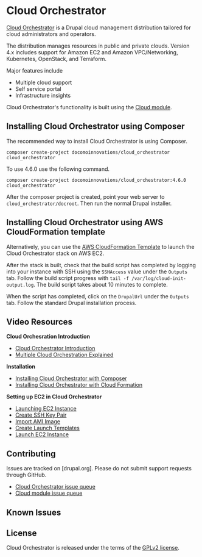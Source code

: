 # Cloud Orchestrator

[Cloud Orchestrator](https://cloud.airgap.host) is a Drupal cloud management distribution tailored for cloud administrators and operators.

The distribution manages resources in public and private clouds. Version 4.x includes support for Amazon EC2 and Amazon VPC/Networking, Kubernetes, OpenStack, and Terraform.

Major features include
- Multiple cloud support
- Self service portal
- Infrastructure insights

Cloud Orchestrator's functionality is built using the [Cloud module](https://www.drupal.org/project/cloud).

## Installing Cloud Orchestrator using Composer

The recommended way to install Cloud Orchestrator is using Composer.

```
composer create-project docomoinnovations/cloud_orchestrator cloud_orchestrator
```

To use 4.6.0 use the following command.

```
composer create-project docomoinnovations/cloud_orchestrator:4.6.0 cloud_orchestrator
```

After the composer project is created, point your web server to `cloud_orchestrator/docroot`.  Then
run the normal Drupal installer.

## Installing Cloud Orchestrator using AWS CloudFormation template

Alternatively, you can use the [AWS CloudFormation Template](https://cloud-orchestrator.s3.amazonaws.com/cfn/cloud_orchestrator_single.yaml) to launch
the Cloud Orchestrator stack on AWS EC2.

After the stack is built, check that the build script has completed by logging into your instance with SSH using
the `SSHAccess` value under the `Outputs` tab.  Follow the build script progress with
`tail -f /var/log/cloud-init-output.log`.  The build script takes about 10 minutes to complete.

When the script has completed, click on the `DrupalUrl` under the `Outputs` tab.  Follow the standard
Drupal installation process.

##  Video Resources

__Cloud Orchesration Introduction__
- [Cloud Orchestrator Introduction](https://www.youtube.com/watch?v=G-IOjrFZfRs)
- [Multiple Cloud Orchestration Explained](https://www.youtube.com/watch?v=nhFVixLdFyU&t=25s)

__Installation__
- [Installing Cloud Orchestrator with Composer](https://www.youtube.com/watch?v=iryM7H-Xalw)
- [Installing Cloud Orchestrator with Cloud Formation](https://www.youtube.com/watch?v=M-0mL-L0TyA)

__Setting up EC2 in Cloud Orchestrator__
- [Launching EC2 Instance](https://www.youtube.com/watch?v=Ukde63dIU0k)
- [Create SSH Key Pair](https://www.youtube.com/watch?v=Kl0aJiqfBXk)
- [Import AMI Image](https://www.youtube.com/watch?v=3wSRiA7QJbA)
- [Create Launch Templates](https://www.youtube.com/watch?v=58wKMN7ROgw)
- [Launch EC2 Instance](https://www.youtube.com/watch?v=gK1nKwpc16M)

##  Contributing

Issues are tracked on [drupal.org].  Please do not submit support requests through GitHub.

- [Cloud Orchestrator issue queue](https://www.drupal.org/project/issues/cloud_orchestrator)
- [Cloud module issue queue](https://www.drupal.org/project/cloud)

## Known Issues

## License

Cloud Orchestrator is released under the terms of the [GPLv2 license](https://www.gnu.org/licenses/old-licenses/gpl-2.0.en.html#SEC1).